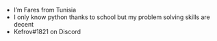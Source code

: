 - I’m Fares from Tunisia
- I only know python thanks to school but my problem solving skills are decent
- Kefrov#1821 on Discord
